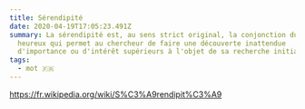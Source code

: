 ```yaml
---
title: Sérendipité
date: 2020-04-19T17:05:23.491Z
summary: La sérendipité est, au sens strict original, la conjonction du hasard
  heureux qui permet au chercheur de faire une découverte inattendue
  d'importance ou d'intérêt supérieurs à l'objet de sa recherche initiale.
tags:
  - mot 🇫🇷
---
```

<https://fr.wikipedia.org/wiki/S%C3%A9rendipit%C3%A9>